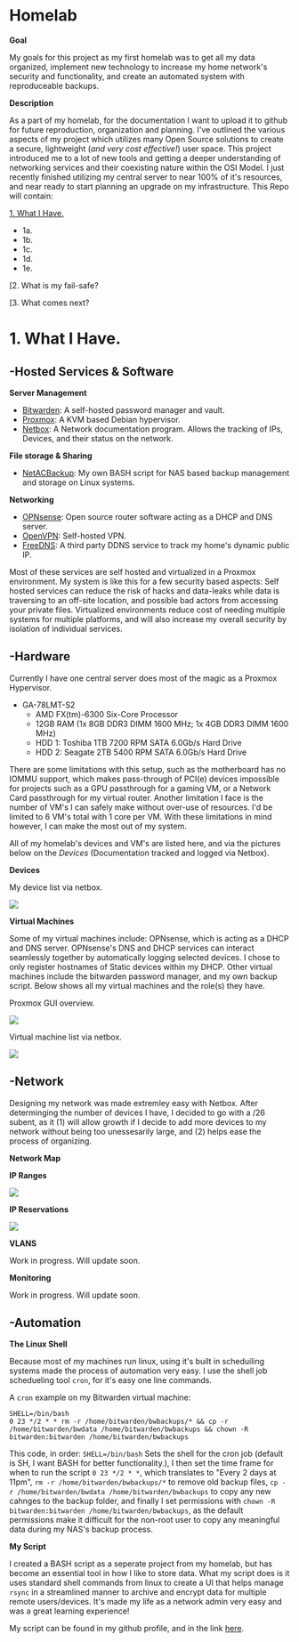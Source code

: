 # Homelab

**Goal**

My goals for this project as my first homelab was to get all my data organized, implement new technology to increase my home network's security and functionality, and create an automated system with reproduceable backups.

**Description**

As a part of my homelab, for the documentation I want to upload it to github for future reproduction, organization and planning. I've outlined the various aspects of my project which utilizes many Open Source solutions to create a secure, lightweight (*and very cost effective!*) user space. This project introduced me to a lot of new tools and getting a deeper understanding of networking services and their coexisting nature within the OSI Model. I just recently finished utilizing my central server to near 100% of it's resources, and near ready to start planning an upgrade on my infrastructure. This Repo will contain: 

[1. What I Have.](https://github.com/allenc125789/Homelab/blob/main/README.md#awhat-i-have)

  - 1a.
  - 1b.
  - 1c.
  - 1d.
  - 1e.

[2. What is my fail-safe?

[3. What comes next?

# 1. What I Have.

## -Hosted Services & Software

**Server Management**

* [Bitwarden](https://github.com/bitwarden/server): A self-hosted password manager and vault.
* [Proxmox](https://www.proxmox.com/en/): A KVM based Debian hypervisor. 
* [Netbox](https://github.com/netbox-community/netbox): A Network documentation program. Allows the tracking of IPs, Devices, and their status on the network.

**File storage & Sharing**

* [NetACBackup](https://github.com/allenc125789/NetACBackup.sh): My own BASH script for NAS based backup management and storage on Linux systems.

**Networking**

* [OPNsense](https://opnsense.org/): Open source router software acting as a DHCP and DNS server.
* [OpenVPN](https://github.com/OpenVPN/openvpn): Self-hosted VPN.
* [FreeDNS](https://freedns.afraid.org): A third party DDNS service to track my home's dynamic public IP.

Most of these services are self hosted and virtualized in a Proxmox environment. My system is like this for a few security based aspects: Self hosted services can reduce the risk of hacks and data-leaks while data is traversing to an off-site location, and possible bad actors from accessing your private files. Virtualized environments reduce cost of needing multiple systems for multiple platforms, and will also increase my overall security by isolation of individual services.

## -Hardware

Currently I have one central server does most of the magic as a Proxmox Hypervisor. 

* GA-78LMT-S2
  * AMD FX(tm)-6300 Six-Core Processor
  * 12GB RAM (1x 8GB DDR3 DIMM 1600 MHz; 1x 4GB DDR3 DIMM 1600 MHz)
  * HDD 1: Toshiba 1TB 7200 RPM SATA 6.0Gb/s Hard Drive
  * HDD 2: Seagate 2TB 5400 RPM SATA 6.0Gb/s Hard Drive 

There are some limitations with this setup, such as the motherboard has no IOMMU support, which makes pass-through of PCI(e) devices impossible for projects such as a GPU passthrough for a gaming VM, or a Network Card passthrough for my virtual router. Another limitation I face is the number of VM's I can safely make without over-use of resources. I'd be limited to 6 VM's total with 1 core per VM. With these limitations in mind however, I can make the most out of my system.

All of my homelab's devices and VM's are listed here, and via the pictures below on the *Devices* (Documentation tracked and logged via Netbox).

**Devices**

My device list via netbox.

![](https://github.com/allenc125789/Homelab/blob/main/img-files/Screenshot%20from%202023-10-23%2022-52-50.png)

**Virtual Machines**

Some of my virtual machines include: OPNsense, which is acting as a DHCP and DNS server. OPNsense's DNS and DHCP services can interact seamlessly together by automatically logging selected devices. I chose to only register hostnames of Static devices within my DHCP. Other virtual machines include the bitwarden password manager, and my own backup script. Below shows all my virtual machines and the role(s) they have.

Proxmox GUI overview.

![](https://github.com/allenc125789/Homelab/blob/main/img-files/Screenshot%20from%202023-10-23%2023-08-48.png)

Virtual machine list via netbox.

![](https://github.com/allenc125789/Homelab/blob/main/img-files/Screenshot%20from%202023-10-23%2022-53-38.png)

## -Network

Designing my network was made extremley easy with Netbox. After determinging the number of devices I have, I decided to go with a /26 subent, as it (1) will allow growth if I decide to add more devices to my network without being too unessesarily large, and (2) helps ease the process of organizing.

**Network Map**

**IP Ranges**

![](https://github.com/allenc125789/Homelab/blob/main/img-files/Screenshot%20from%202023-10-23%2022-49-28.png)

**IP Reservations**

![](https://github.com/allenc125789/Homelab/blob/main/img-files/Screenshot%20from%202023-10-23%2022-51-57.png)

**VLANS**

Work in progress. Will update soon.

**Monitoring**

Work in progress. Will update soon.

## -Automation

**The Linux Shell**

Because most of my machines run linux, using it's built in scheduiling systems made the process of automation very easy. I use the shell job schedueling tool `cron`, for it's easy one line commands.

A `cron` example on my Bitwarden virtual machine:

```
SHELL=/bin/bash
0 23 */2 * * rm -r /home/bitwarden/bwbackups/* && cp -r /home/bitwarden/bwdata /home/bitwarden/bwbackups && chown -R bitwarden:bitwarden /home/bitwarden/bwbackups
```
This code, in order: `SHELL=/bin/bash` Sets the shell for the cron job (default is SH, I want BASH for better functionality.), I then set the time frame for when to run the script `0 23 */2 * *`, which translates to "Every 2 days at 11pm", `rm -r /home/bitwarden/bwbackups/*` to remove old backup files, `cp -r /home/bitwarden/bwdata /home/bitwarden/bwbackups` to copy any new cahnges to the backup folder, and finally I set permissions with `chown -R bitwarden:bitwarden /home/bitwarden/bwbackups`, as the default permissions make it difficult for the non-root user to copy any meaningful data during my NAS's backup process.

**My Script**

I created a BASH script as a seperate project from my homelab, but has become an essential tool in how I like to store data. What my script does is it uses standard shell commands from linux to create a UI that helps manage `rsync` in a streamlined manner to archive and encrypt data for multiple remote users/devices. It's made my life as a network admin very easy and was a great learning experience!

My script can be found in my github profile, and in the link [here](https://github.com/allenc125789/NetACBackup.sh/tree/main).

